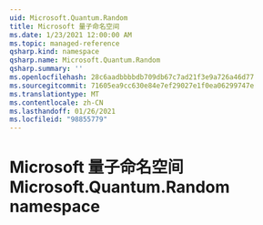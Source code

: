 ```yaml
---
uid: Microsoft.Quantum.Random
title: Microsoft 量子命名空间
ms.date: 1/23/2021 12:00:00 AM
ms.topic: managed-reference
qsharp.kind: namespace
qsharp.name: Microsoft.Quantum.Random
qsharp.summary: ''
ms.openlocfilehash: 28c6aadbbbbdb709db67c7ad21f3e9a726a46d77
ms.sourcegitcommit: 71605ea9cc630e84e7ef29027e1f0ea06299747e
ms.translationtype: MT
ms.contentlocale: zh-CN
ms.lasthandoff: 01/26/2021
ms.locfileid: "98855779"
---
```

# <a name="microsoftquantumrandom-namespace"></a><span data-ttu-id="8187d-102">Microsoft 量子命名空间</span><span class="sxs-lookup"><span data-stu-id="8187d-102">Microsoft.Quantum.Random namespace</span></span>



